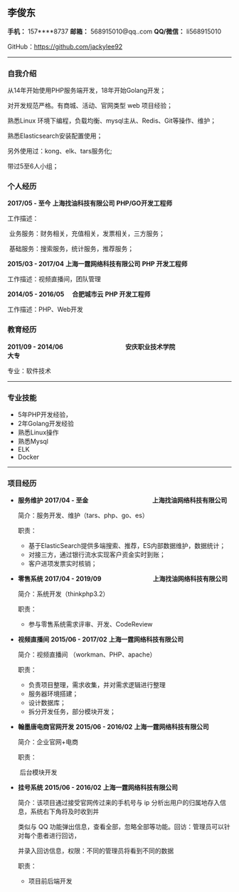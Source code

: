 ## 李俊东

**手机：** 157****8737	**邮箱：** 568915010@qq..com	**QQ/微信：** li568915010

GitHub：https://github.com/jackylee92

-----------------------

### 自我介绍

从14年开始使用PHP服务端开发，18年开始Golang开发；

对开发规范严格。有商城、活动、官网类型 web 项目经验；

熟悉Linux 环境下编程，负载均衡、mysql主从、Redis、Git等操作、维护；

熟悉Elasticsearch安装配置使用；

另外使用过：kong、elk、tars服务化;

带过5至6人小组；

### 个人经历

**2017/05 - 至今**											**上海找油科技有限公司**										**PHP/GO开发工程师**

工作描述：

​	业务服务：财务相关，充值相关，发票相关，三方服务；

​	基础服务：搜索服务，统计服务，推荐服务；

**2015/03 - 2017/04**		**上海一霆网络科技有限公司**		**PHP 开发工程师**

工作描述：视频直播间，团队管理

**2014/05 - 2016/05**　	**合肥城市云**									**PHP 开发工程师**

工作描述：PHP、Web开发

### 教育经历

**2011/09 - 2014/06**　　　　　　　　　　**安庆职业技术学院**　　　　　　　　　　　**大专**    

专业：软件技术

------------------------

### 专业技能

* 5年PHP开发经验，
* 2年Golang开发经验
* 熟悉Linux操作
* 熟悉Mysql
* ELK
* Docker

---------------------

### 项目经历

* **服务维护**                                                **2017/04 - 至金**　　　　　　　　　   　**上海找油网络科技有限公司**　　　　　　　　　　　

  简介：服务开发、维护（tars、php、go、es）

  职责：

  * 基于ElasticSearch提供多端搜索、推荐，ES内部数据维护，数据统计；
  * 对接三方，通过银行流水实现客户资金实时到账；
  * 客户进项发票实时核销；

* **零售系统**                                                **2017/04 - 2019/09**　　　　　　   　　**上海找油网络科技有限公司**　　　　　　　　　　　

  简介：系统开发（thinkphp3.2）

  职责：

  * 参与零售系统需求评审、开发、CodeReview

* **视频直播间**                                            **2015/06 - 2017/02**                                   **上海一霆网络科技有限公司**

  简介：视频直播间 （workman、PHP、apache）

  职责：

  * 负责项目整理，需求收集，并对需求逻辑进行整理
  * 服务器环境搭建；
  * 设计数据库；
  * 拆分开发任务，部分模块开发；

* **翰墨唐电商官网开发**                             **2015/06 - 2016/02**                                   **上海一霆网络科技有限公司**

  简介：企业官网+电商

  职责：

  ​	后台模块开发

* **挂号系统**			                         			**2015/06 - 2016/02**			       				**上海一霆网络科技有限公司** 

  简介：该项目通过接受官网传过来的手机号与 ip 分析出用户的归属地存入信息，系统右下角将及时收到并 

  类似与 QQ 功能弹出信息，查看全部，忽略全部等功能。回访：管理员可以针对每个患者进行回访， 

  并录入回访信息，权限：不同的管理员将看到不同的数据

  职责：

  * 项目前后端开发
